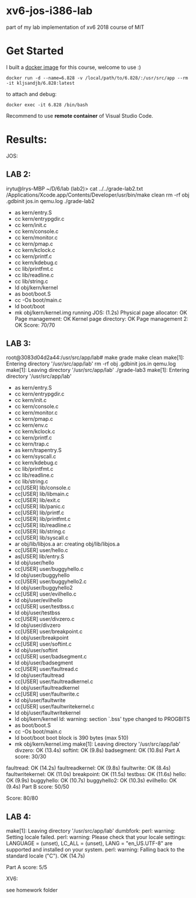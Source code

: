 # xv6-jos-i386-lab
part of my lab implementation of xv6 2018 course of MIT

# Get Started
I built a [docker image](https://hub.docker.com/r/kljsandjb/6.828) for this course, welcome to use :)

`docker run -d --name=6.828 -v /local/path/to/6.828/:/usr/src/app --rm -it kljsandjb/6.828:latest`

to attach and debug:

`docker exec -it 6.828 /bin/bash`

Recommend to use **remote container** of Visual Studio Code.

# Results:
JOS:

## LAB 2:

irytu@Irys-MBP ~/D/6/lab (lab2)> cat ../../grade-lab2.txt
/Applications/Xcode.app/Contents/Developer/usr/bin/make clean
rm -rf obj .gdbinit jos.in qemu.log
./grade-lab2
+ as kern/entry.S
+ cc kern/entrypgdir.c
+ cc kern/init.c
+ cc kern/console.c
+ cc kern/monitor.c
+ cc kern/pmap.c
+ cc kern/kclock.c
+ cc kern/printf.c
+ cc kern/kdebug.c
+ cc lib/printfmt.c
+ cc lib/readline.c
+ cc lib/string.c
+ ld obj/kern/kernel
+ as boot/boot.S
+ cc -Os boot/main.c
+ ld boot/boot
+ mk obj/kern/kernel.img
running JOS: (1.2s)
  Physical page allocator: OK
  Page management: OK
  Kernel page directory: OK
  Page management 2: OK
Score: 70/70

## LAB 3:

root@3083d04d2a44:/usr/src/app/lab# make grade
make clean
make[1]: Entering directory '/usr/src/app/lab'
rm -rf obj .gdbinit jos.in qemu.log
make[1]: Leaving directory '/usr/src/app/lab'
./grade-lab3 
make[1]: Entering directory '/usr/src/app/lab'
+ as kern/entry.S
+ cc kern/entrypgdir.c
+ cc kern/init.c
+ cc kern/console.c
+ cc kern/monitor.c
+ cc kern/pmap.c
+ cc kern/env.c
+ cc kern/kclock.c
+ cc kern/printf.c
+ cc kern/trap.c
+ as kern/trapentry.S
+ cc kern/syscall.c
+ cc kern/kdebug.c
+ cc lib/printfmt.c
+ cc lib/readline.c
+ cc lib/string.c
+ cc[USER] lib/console.c
+ cc[USER] lib/libmain.c
+ cc[USER] lib/exit.c
+ cc[USER] lib/panic.c
+ cc[USER] lib/printf.c
+ cc[USER] lib/printfmt.c
+ cc[USER] lib/readline.c
+ cc[USER] lib/string.c
+ cc[USER] lib/syscall.c
+ ar obj/lib/libjos.a
ar: creating obj/lib/libjos.a
+ cc[USER] user/hello.c
+ as[USER] lib/entry.S
+ ld obj/user/hello
+ cc[USER] user/buggyhello.c
+ ld obj/user/buggyhello
+ cc[USER] user/buggyhello2.c
+ ld obj/user/buggyhello2
+ cc[USER] user/evilhello.c
+ ld obj/user/evilhello
+ cc[USER] user/testbss.c
+ ld obj/user/testbss
+ cc[USER] user/divzero.c
+ ld obj/user/divzero
+ cc[USER] user/breakpoint.c
+ ld obj/user/breakpoint
+ cc[USER] user/softint.c
+ ld obj/user/softint
+ cc[USER] user/badsegment.c
+ ld obj/user/badsegment
+ cc[USER] user/faultread.c
+ ld obj/user/faultread
+ cc[USER] user/faultreadkernel.c
+ ld obj/user/faultreadkernel
+ cc[USER] user/faultwrite.c
+ ld obj/user/faultwrite
+ cc[USER] user/faultwritekernel.c
+ ld obj/user/faultwritekernel
+ ld obj/kern/kernel
ld: warning: section `.bss' type changed to PROGBITS
+ as boot/boot.S
+ cc -Os boot/main.c
+ ld boot/boot
boot block is 390 bytes (max 510)
+ mk obj/kern/kernel.img
make[1]: Leaving directory '/usr/src/app/lab'
divzero: OK (13.4s) 
softint: OK (9.8s) 
badsegment: OK (10.8s) 
Part A score: 30/30

faultread: OK (14.2s) 
faultreadkernel: OK (9.8s) 
faultwrite: OK (8.4s) 
faultwritekernel: OK (11.0s) 
breakpoint: OK (11.5s) 
testbss: OK (11.6s) 
hello: OK (9.9s) 
buggyhello: OK (10.7s) 
buggyhello2: OK (10.3s) 
evilhello: OK (9.4s) 
Part B score: 50/50

Score: 80/80

## LAB 4:
make[1]: Leaving directory '/usr/src/app/lab'
dumbfork: perl: warning: Setting locale failed.
perl: warning: Please check that your locale settings:
        LANGUAGE = (unset),
        LC_ALL = (unset),
        LANG = "en_US.UTF-8"
    are supported and installed on your system.
perl: warning: Falling back to the standard locale ("C").
OK (14.7s) 

Part A score: 5/5


XV6:

see homework folder
